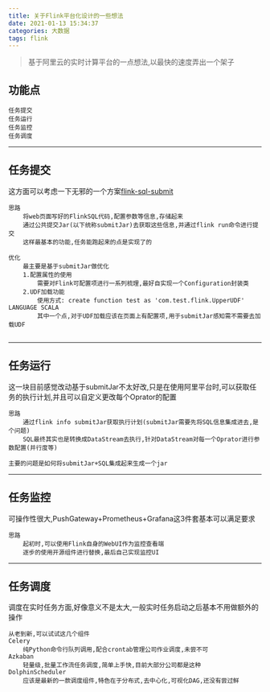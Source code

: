```yaml
---
title: 关于Flink平台化设计的一些想法
date: 2021-01-13 15:34:37
categories: 大数据
tags: flink
---
```


> 基于阿里云的实时计算平台的一点想法,以最快的速度弄出一个架子

<!-- more -->

## 功能点
```
任务提交
任务运行
任务监控
任务调度
```

---

## 任务提交

这方面可以考虑一下无邪的一个方案[flink-sql-submit](https://github.com/wuchong/flink-sql-submit)
```
思路
    将web页面写好的FlinkSQL代码,配置参数等信息,存储起来
    通过公共提交Jar(以下统称submitJar)去获取这些信息,并通过flink run命令进行提交
    这样最基本的功能,任务能跑起来的点是实现了的

优化
    最主要是基于submitJar做优化
    1.配置属性的使用
        需要对Flink可配置项进行一系列梳理,最好自实现一个Configuration封装类
    2.UDF加载功能
        使用方式: create function test as 'com.test.flink.UpperUDF' LANGUAGE SCALA
        其中一个点,对于UDF加载应该在页面上有配置项,用于submitJar感知需不需要去加载UDF
        
```

---

## 任务运行

这一块目前感觉改动基于submitJar不太好改,只是在使用阿里平台时,可以获取任务的执行计划,并且可以自定义更改每个Oprator的配置
```
思路
    通过flink info submitJar获取执行计划(submitJar需要先将SQL信息集成进去,是个问题)
    SQL最终其实也是转换成DataStream去执行,针对DataStream对每一个Oprator进行参数配置(并行度等)

主要的问题是如何将submitJar+SQL集成起来生成一个jar
```

---

## 任务监控

可操作性很大,PushGateway+Prometheus+Grafana这3件套基本可以满足要求
```
思路
    起初时,可以使用Flink自身的WebUI作为监控查看端
    逐步的使用开源组件进行替换,最后自己实现监控UI
```

---

## 任务调度

调度在实时任务方面,好像意义不是太大,一般实时任务启动之后基本不用做额外的操作
```
从老到新,可以试试这几个组件
Celery
    纯Python命令行队列调用,配合crontab管理公司作业调度,未尝不可
Azkaban
    轻量级,批量工作流任务调度,简单上手快,目前大部分公司都是这种
DolphinScheduler
    应该是最新的一款调度组件,特色在于分布式,去中心化,可视化DAG,还没有尝过鲜
```